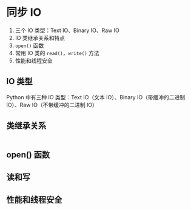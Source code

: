 # 同步 IO

1. 三个 IO 类型：Text IO、Binary IO、Raw IO
2. IO 类继承关系和特点
3. `open()` 函数
4. 常用 IO 类的 `read()`，`write()` 方法
5. 性能和线程安全

## IO 类型

Python 中有三种 IO 类型：Text IO（文本 IO）、Binary IO（带缓冲的二进制 IO）、Raw IO（不带缓冲的二进制 IO）

## 类继承关系

![]()

## open() 函数

## 读和写

## 性能和线程安全
